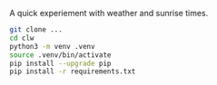 A quick experiement with weather and sunrise times.

```sh
git clone ...
cd clw
python3 -m venv .venv
source .venv/bin/activate
pip install --upgrade pip
pip install -r requirements.txt
```
